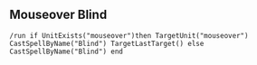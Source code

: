## Mouseover Blind
```
/run if UnitExists("mouseover")then TargetUnit("mouseover") CastSpellByName("Blind") TargetLastTarget() else CastSpellByName("Blind") end
```